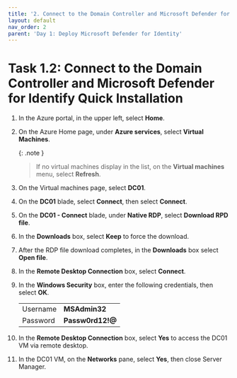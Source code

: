 ```yaml
---
title: '2. Connect to the Domain Controller and Microsoft Defender for Identify Quick Installation'
layout: default
nav_order: 2
parent: 'Day 1: Deploy Microsoft Defender for Identity'
---
```


# Task 1.2: Connect to the Domain Controller and Microsoft Defender for Identify Quick Installation

1. In the Azure portal, in the upper left, select **Home**.  

1. On the Azure Home page, under **Azure services**, select **Virtual Machines**.  

    {: .note }
    > If no virtual machines display in the list, on the **Virtual machines** menu, select **Refresh**.

1. On the Virtual machines page, select **DC01**.  

1. On the **DC01** blade, select **Connect**, then select **Connect**.  

1. On the **DC01 - Connect** blade, under **Native RDP**, select **Download RPD file**.  

1. In the **Downloads** box, select **Keep** to force the download.

1. After the RDP file download completes, in the **Downloads** box select **Open file**.

1. In the **Remote Desktop Connection** box, select **Connect**.

1. In the **Windows Security** box, enter the following credentials, then select **OK**. 

    | | |
    |:--|:--|
    | Username   | **MSAdmin32**   |
    | Password   | **Passw0rd12!@**   |  
    
1. In the **Remote Desktop Connection** box, select **Yes** to access the DC01 VM via remote desktop. 

1. In the DC01 VM, on the **Networks** pane, select **Yes**, then close Server Manager.
